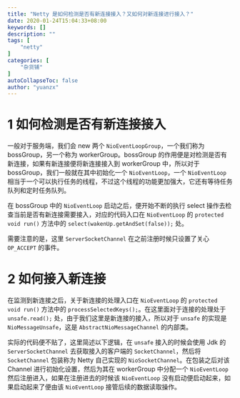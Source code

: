 ```yaml
---
title: "Netty 是如何检测是否有新连接接入？又如何对新连接进行接入？"
date: 2020-01-24T15:04:33+08:00
keywords: []
description: ""
tags: [
    "netty"
]
categories: [
    "杂货铺"
]
autoCollapseToc: false
author: "yuanzx"
---
```


# 1 如何检测是否有新连接接入

一般对于服务端，我们会 new 两个 `NioEventLoopGroup`，一个我们称为 bossGroup，另一个称为 workerGroup。bossGroup 的作用便是对检测是否有新连接，如果有新连接便将新连接接入到 workerGroup 中，所以对于 bossGroup，我们一般就在其中初始化一个 `NioEventLoop`，一个 `NioEventLoop` 相当于一个可以执行任务的线程，不过这个线程的功能更加强大，它还有等待任务队列和定时任务队列。

在 bossGroup 中的 `NioEventLoop` 启动之后，便开始不断的执行 select 操作去检查当前是否有新连接需要接入，对应的代码入口在 `NioEventLoop` 的 `protected void run()` 方法中的 `select(wakenUp.getAndSet(false));` 处。

需要注意的是，这里 `ServerSocketChannel` 在之前注册时候只设置了关心 `OP_ACCEPT` 的事件。

# 2 如何接入新连接

在监测到新连接之后，关于新连接的处理入口在 `NioEventLoop` 的 `protected void run()` 方法中的 `processSelectedKeys();`。在这里面对于连接的处理处于 `unsafe.read();` 处，由于我们这里是新连接的接入，所以对于 `unsafe` 的实现是 `NioMessageUnsafe`，这是 `AbstractNioMessageChannel` 的内部类。

实际的代码便不贴了，这里简述以下逻辑，在 `unsafe` 接入的时候会使用 Jdk 的 `ServerSocketChannel` 去获取接入的客户端的 `SocketChannel`，然后将 `SocketChannel` 包装称为 Netty 自己实现的 `NioSocketChannel`。在包装之后对该 Channel 进行初始化设置，然后为其在 workerGroup 中分配一个 `NioEventLoop` 然后注册进入，如果在注册进去的时候该 `NioEventLoop` 没有启动便启动起来，如果启动起来了便由该 `NioEventLoop` 接管后续的数据读取操作。